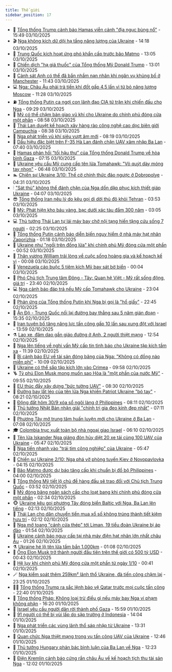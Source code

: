 ```yaml
---
title: Thế giới
sidebar_position: 17
---
```


<!-- dantri-the-gioi:START -->
- 🌋 [Tổng thống Trump cảnh báo Hamas viễn cảnh &quot;địa ngục bùng nổ&quot;](https://dantri.com.vn/the-gioi/tong-thong-trump-canh-bao-hamas-vien-canh-dia-nguc-bung-no-20251003223553226.htm) - 15:49 03/10/2025
- 🎬 [Nga không kích dữ dội hạ tầng năng lượng của Ukraine](https://dantri.com.vn/the-gioi/nga-khong-kich-du-doi-ha-tang-nang-luong-cua-ukraine-20251003210640953.htm) - 14:18 03/10/2025
- 🧰 [Trung Quốc kích hoạt ứng phó khẩn cấp trước bão Matmo](https://dantri.com.vn/the-gioi/trung-quoc-kich-hoat-ung-pho-khan-cap-truoc-bao-matmo-20251003195519895.htm) - 13:05 03/10/2025
- 🌋 [Chiến dịch &quot;hạ giá thuốc&quot; của Tổng thống Mỹ Donald Trump](https://dantri.com.vn/the-gioi/chien-dich-ha-gia-thuoc-cua-tong-thong-my-donald-trump-20251003200029659.htm) - 13:01 03/10/2025
- 🗽 [Cảnh sát Anh có thể đã bắn nhầm nạn nhân khi ngăn vụ khủng bố ở Manchester](https://dantri.com.vn/the-gioi/canh-sat-anh-co-the-da-ban-nham-nan-nhan-khi-ngan-vu-khung-bo-o-manchester-20251003184032945.htm) - 11:43 03/10/2025
- 💻 [Nga: Châu Âu phải trả tiền khí đốt gấp 4,5 lần vì từ bỏ năng lượng Moscow](https://dantri.com.vn/the-gioi/nga-chau-au-phai-tra-tien-khi-dot-gap-45-lan-vi-tu-bo-nang-luong-moscow-20251003171256758.htm) - 11:28 03/10/2025
- ⛽️ [Tổng thống Putin ca ngợi con lãnh đạo CIA tử trận khi chiến đấu cho Nga](https://dantri.com.vn/the-gioi/tong-thong-putin-ca-ngoi-con-lanh-dao-cia-tu-tran-khi-chien-dau-cho-nga-20251003160113912.htm) - 09:29 03/10/2025
- 🤩 [Mỹ có thể chậm bàn giao vũ khí cho Ukraine do chính phủ đóng cửa một phần](https://dantri.com.vn/the-gioi/my-co-the-cham-ban-giao-vu-khi-cho-ukraine-do-chinh-phu-dong-cua-mot-phan-20251003155652500.htm) - 08:58 03/10/2025
- 🧐 [Thái Lan duyệt kế hoạch xây hàng rào công nghệ cao dọc biên giới Campuchia](https://dantri.com.vn/the-gioi/thai-lan-duyet-ke-hoach-xay-hang-rao-cong-nghe-cao-doc-bien-gioi-campuchia-20251003143459669.htm) - 08:38 03/10/2025
- 🎊 [Nga phát triển vũ khí siêu vượt âm mới](https://dantri.com.vn/the-gioi/nga-phat-trien-vu-khi-sieu-vuot-am-moi-20251003145000537.htm) - 08:19 03/10/2025
- 📝 [Dấu hiệu đặc biệt trên F-35 Hà Lan đánh chặn UAV xâm nhập Ba Lan](https://dantri.com.vn/the-gioi/dau-hieu-dac-biet-tren-f-35-ha-lan-danh-chan-uav-xam-nhap-ba-lan-20251003143637775.htm) - 07:40 03/10/2025
- 🤡 [Hamas phản hồi “tối hậu thư” của Tổng thống Donald Trump về hòa bình Gaza](https://dantri.com.vn/the-gioi/hamas-phan-hoi-toi-hau-thu-cua-tong-thong-donald-trump-ve-hoa-binh-gaza-20251003141117822.htm) - 07:15 03/10/2025
- 🥷 [Ukraine yêu cầu Mỹ cung cấp tên lửa Tomahawk: &quot;Vỏ quýt dày móng tay nhọn&quot;](https://dantri.com.vn/the-gioi/ukraine-yeu-cau-my-cung-cap-ten-lua-tomahawk-vo-quyt-day-mong-tay-nhon-20251002124457116.htm) - 06:48 03/10/2025
- 🏊 [Chiến sự Ukraine 3/10: Thế cờ chính thức đảo ngược ở Dobropolye](https://dantri.com.vn/the-gioi/chien-su-ukraine-310-the-co-chinh-thuc-dao-nguoc-o-dobropolye-20251003110751467.htm) - 04:31 03/10/2025
- 🕯 [&quot;Sát thủ&quot; không thể đánh chặn của Nga dồn dập phục kích thiết giáp Ukraine](https://dantri.com.vn/the-gioi/sat-thu-khong-the-danh-chan-cua-nga-don-dap-phuc-kich-thiet-giap-ukraine-20251003110221084.htm) - 04:07 03/10/2025
- 😎 [Tổng thống Iran nêu lý do kêu gọi di dời thủ đô khỏi Tehran](https://dantri.com.vn/the-gioi/tong-thong-iran-neu-ly-do-keu-goi-di-doi-thu-do-khoi-tehran-20251003104214927.htm) - 03:53 03/10/2025
- 🌈 [Mỹ: Phát hiện kho báu vàng, bạc dưới xác tàu đắm 300 năm](https://dantri.com.vn/the-gioi/my-phat-hien-kho-bau-vang-bac-duoi-xac-tau-dam-300-nam-20251003092654911.htm) - 03:05 03/10/2025
- 💻 [Thủ tướng Thái Lan tự lái máy bay chở nội tạng hiến tặng cứu sống 7 người](https://dantri.com.vn/the-gioi/thu-tuong-thai-lan-tu-lai-may-bay-cho-noi-tang-hien-tang-cuu-song-7-nguoi-20251003091657394.htm) - 02:25 03/10/2025
- 🤖 [Tổng thống Putin cảnh báo diễn biến nguy hiểm ở nhà máy hạt nhân Zaporizhia](https://dantri.com.vn/the-gioi/tong-thong-putin-canh-bao-dien-bien-nguy-hiem-o-nha-may-hat-nhan-zaporizhia-20251003081058900.htm) - 01:18 03/10/2025
- 🦏 [Ukraine như &quot;ngồi trên đống lửa&quot; khi chính phủ Mỹ đóng cửa một phần](https://dantri.com.vn/the-gioi/ukraine-nhu-ngoi-tren-dong-lua-khi-chinh-phu-my-dong-cua-mot-phan-20251003074034304.htm) - 00:52 03/10/2025
- 🌁 [Thân vương William trải lòng về cuộc sống hoàng gia và kế hoạch kế vị](https://dantri.com.vn/the-gioi/than-vuong-william-trai-long-ve-cuoc-song-hoang-gia-va-ke-hoach-ke-vi-20251003065057202.htm) - 00:08 03/10/2025
- 🐘 [Venezuela cáo buộc 5 tiêm kích Mỹ bay sát bờ biển](https://dantri.com.vn/the-gioi/venezuela-cao-buoc-5-tiem-kich-my-bay-sat-bo-bien-20251003065714356.htm) - 00:04 03/10/2025
- 🥷 [Phó Chủ tịch Trung tâm Đông - Tây: Quan hệ Việt - Mỹ rất sống động, giá trị](https://dantri.com.vn/the-gioi/pho-chu-tich-trung-tam-dong-tay-quan-he-viet-my-rat-song-dong-gia-tri-20251002223504043.htm) - 23:40 02/10/2025
- 💻 [Nga cảnh báo đáp trả nếu Mỹ cấp Tomahawk cho Ukraine](https://dantri.com.vn/the-gioi/nga-canh-bao-dap-tra-neu-my-cap-tomahawk-cho-ukraine-20251003055500281.htm) - 23:04 02/10/2025
- 🎡 [Phản ứng của Tổng thống Putin khi Nga bị gọi là &quot;hổ giấy&quot;](https://dantri.com.vn/the-gioi/phan-ung-cua-tong-thong-putin-khi-nga-bi-goi-la-ho-giay-20251003051638256.htm) - 22:45 02/10/2025
- 🧰 [Ấn Độ - Trung Quốc nối lại đường bay thẳng sau 5 năm gián đoạn](https://dantri.com.vn/the-gioi/an-do-trung-quoc-noi-lai-duong-bay-thang-sau-5-nam-gian-doan-20251002220203580.htm) - 15:35 02/10/2025
- 🥸 [Iran tuyên bố tăng năng lực tấn công gấp 10 lần sau xung đột với Israel](https://dantri.com.vn/the-gioi/iran-tuyen-bo-tang-nang-luc-tan-cong-gap-10-lan-sau-xung-dot-voi-israel-20251002205159407.htm) - 13:59 02/10/2025
- ⚗️ [Lao xe, đâm dao gần giáo đường ở Anh, 2 người thiệt mạng](https://dantri.com.vn/the-gioi/lao-xe-dam-dao-gan-giao-duong-o-anh-2-nguoi-thiet-mang-20251002194036149.htm) - 12:54 02/10/2025
- 🌮 [Nga lên tiếng về nghi vấn Mỹ cấp tin tình báo cho Ukraine tập kích tầm xa](https://dantri.com.vn/the-gioi/nga-len-tieng-ve-nghi-van-my-cap-tin-tinh-bao-cho-ukraine-tap-kich-tam-xa-20251002182547276.htm) - 11:39 02/10/2025
- 🎃 [Bỉ cảnh báo EU về tài sản đóng băng của Nga: &quot;Không có đồng nào miễn phí&quot;](https://dantri.com.vn/the-gioi/bi-canh-bao-eu-ve-tai-san-dong-bang-cua-nga-khong-co-dong-nao-mien-phi-20251002163136675.htm) - 10:09 02/10/2025
- 💫 [Ukraine có thể sắp tập kích lớn vào Crimea](https://dantri.com.vn/the-gioi/ukraine-co-the-sap-tap-kich-lon-vao-crimea-20251002155924107.htm) - 09:58 02/10/2025
- 🪜 [Tỷ phú Elon Musk mong muốn sao Hỏa là &quot;một phần của nước Mỹ&quot;](https://dantri.com.vn/the-gioi/ty-phu-elon-musk-mong-muon-sao-hoa-la-mot-phan-cua-nuoc-my-20251002164436662.htm) - 09:55 02/10/2025
- 🌋 [EU thúc đẩy xây dựng &quot;bức tường UAV&quot;](https://dantri.com.vn/the-gioi/eu-thuc-day-xay-dung-buc-tuong-uav-20251002142015080.htm) - 08:30 02/10/2025
- 🦏 [Đường bay lắt léo của tên lửa Nga khiến Patriot Ukraine &quot;bó tay&quot;](https://dantri.com.vn/the-gioi/duong-bay-lat-leo-cua-ten-lua-nga-khien-patriot-ukraine-bo-tay-20251002143739570.htm) - 08:21 02/10/2025
- 👀 [Động đất hôm 30/9 xóa sổ ngôi làng ở Philippines](https://dantri.com.vn/the-gioi/dong-dat-hom-309-xoa-so-ngoi-lang-o-philippines-20251002145303521.htm) - 08:11 02/10/2025
- 🧰 [Thủ tướng Nhật Bản nhận giải &quot;chính trị gia đeo kính đẹp nhất&quot;](https://dantri.com.vn/the-gioi/thu-tuong-nhat-ban-nhan-giai-chinh-tri-gia-deo-kinh-dep-nhat-20251002140745778.htm) - 07:11 02/10/2025
- 🚀 [Phương Tây mở trung tâm huấn luyện mới cho Ukraine ở Ba Lan](https://dantri.com.vn/the-gioi/phuong-tay-mo-trung-tam-huan-luyen-moi-cho-ukraine-o-ba-lan-20251002140404734.htm) - 07:08 02/10/2025
- 🎓 [Colombia trục xuất toàn bộ nhà ngoại giao Israel](https://dantri.com.vn/the-gioi/colombia-truc-xuat-toan-bo-nha-ngoai-giao-israel-20251002105932596.htm) - 06:10 02/10/2025
- 🥸 [Tên lửa Iskander Nga giáng đòn hủy diệt 20 xe tải cùng 100 UAV của Ukraine](https://dantri.com.vn/the-gioi/ten-lua-iskander-nga-giang-don-huy-diet-20-xe-tai-cung-100-uav-cua-ukraine-20251002113908728.htm) - 05:47 02/10/2025
- 🦅 [Nga tiến nhanh vào &quot;trái tim công nghiệp&quot; của Ukraine](https://dantri.com.vn/the-gioi/nga-tien-nhanh-vao-trai-tim-cong-nghiep-cua-ukraine-20251002112308128.htm) - 05:47 02/10/2025
- 🤭 [Chiến sự Ukraine 2/10: Nga phá vỡ phòng tuyến Kiev ở Novopavlovka](https://dantri.com.vn/the-gioi/chien-su-ukraine-210-nga-pha-vo-phong-tuyen-kiev-o-novopavlovka-20251002105700340.htm) - 04:15 02/10/2025
- 🤖 [Bão Matmo được dự báo tăng cấp khi chuẩn bị đổ bộ Philippines](https://dantri.com.vn/the-gioi/bao-matmo-duoc-du-bao-tang-cap-khi-chuan-bi-do-bo-philippines-20251002105720321.htm) - 04:00 02/10/2025
- 🐲 [Tổng thống Mỹ tiết lộ chủ đề hàng đầu sẽ trao đổi với Chủ tịch Trung Quốc](https://dantri.com.vn/the-gioi/tong-thong-my-tiet-lo-chu-de-hang-dau-se-trao-doi-voi-chu-tich-trung-quoc-20251002104855094.htm) - 03:52 02/10/2025
- 🫣 [Mỹ đóng băng ngân sách cấp cho loạt bang khi chính phủ đóng cửa một phần](https://dantri.com.vn/the-gioi/my-dong-bang-ngan-sach-cap-cho-loat-bang-khi-chinh-phu-dong-cua-mot-phan-20251002093322448.htm) - 02:34 02/10/2025
- 🐵 [Ukraine kêu gọi phương Tây đóng biển Baltic với Nga, Ba Lan lên tiếng](https://dantri.com.vn/the-gioi/ukraine-keu-goi-phuong-tay-dong-bien-baltic-voi-nga-ba-lan-len-tieng-20251002085652354.htm) - 02:13 02/10/2025
- 🫶 [Thái Lan cho dân chuyển tiền mua xổ số không trúng thành tiết kiệm hưu trí](https://dantri.com.vn/the-gioi/thai-lan-cho-dan-chuyen-tien-mua-xo-so-khong-trung-thanh-tiet-kiem-huu-tri-20251002090737793.htm) - 02:12 02/10/2025
- 💃 [Nga mở toang &quot;cánh cửa thép&quot; tới Liman, 19 tiểu đoàn Ukraine bị áp đảo](https://dantri.com.vn/the-gioi/nga-mo-toang-canh-cua-thep-toi-liman-19-tieu-doan-ukraine-bi-ap-dao-20251001143312771.htm) - 01:54 02/10/2025
- 💫 [Ukraine cảnh báo nguy cấp tại nhà máy điện hạt nhân lớn nhất châu Âu](https://dantri.com.vn/the-gioi/ukraine-canh-bao-nguy-cap-tai-nha-may-dien-hat-nhan-lon-nhat-chau-au-20251002081806016.htm) - 01:26 02/10/2025
- ⚗️ [Ukraine hé lộ tên lửa tầm bắn 1.000km](https://dantri.com.vn/the-gioi/ukraine-he-lo-ten-lua-tam-ban-1000km-20251002075657587.htm) - 01:08 02/10/2025
- 🥷 [Ông Elon Musk trở thành người đầu tiên trên thế giới có 500 tỷ USD](https://dantri.com.vn/the-gioi/ong-elon-musk-tro-thanh-nguoi-dau-tien-tren-the-gioi-co-500-ty-usd-20251002070933917.htm) - 00:43 02/10/2025
- 🥸 [Hệ lụy khi chính phủ Mỹ đóng cửa một phần từ ngày 1/10](https://dantri.com.vn/the-gioi/he-luy-khi-chinh-phu-my-dong-cua-mot-phan-tu-ngay-110-20251002072450052.htm) - 00:41 02/10/2025
- 🪄 [Nga kiểm soát thêm 259km² lãnh thổ Ukraine, đà tiến công chậm lại](https://dantri.com.vn/the-gioi/nga-kiem-soat-them-259km-lanh-tho-ukraine-da-tien-cong-cham-lai-20251002061135263.htm) - 23:25 01/10/2025
- 🧑‍💻 [Tổng thống Trump ra sắc lệnh bảo vệ Qatar trước mọi cuộc tấn công](https://dantri.com.vn/the-gioi/tong-thong-trump-ra-sac-lenh-bao-ve-qatar-truoc-moi-cuoc-tan-cong-20251002053407870.htm) - 22:40 01/10/2025
- 🤭 [Tổng thống Pháp: Không loại trừ điều gì nếu máy bay Nga vi phạm không phận](https://dantri.com.vn/the-gioi/tong-thong-phap-khong-loai-tru-dieu-gi-neu-may-bay-nga-vi-pham-khong-phan-20251001224226770.htm) - 16:20 01/10/2025
- 🗽 [Israel yêu cầu người dân rời thành phố Gaza](https://dantri.com.vn/the-gioi/israel-yeu-cau-nguoi-dan-roi-thanh-pho-gaza-20251001222349277.htm) - 15:59 01/10/2025
- 🤖 [91 người có thể bị vùi lấp do sập trường ở Indonesia](https://dantri.com.vn/the-gioi/91-nguoi-co-the-bi-vui-lap-do-sap-truong-o-indonesia-20251001193625930.htm) - 14:04 01/10/2025
- 🌈 [Nga phát triển các vùng lãnh thổ sáp nhập từ Ukraine](https://dantri.com.vn/the-gioi/nga-phat-trien-cac-vung-lanh-tho-sap-nhap-tu-ukraine-20251001145745380.htm) - 13:31 01/10/2025
- 🤩 [Quan chức Nga thiệt mạng trong vụ tấn công UAV của Ukraine](https://dantri.com.vn/the-gioi/quan-chuc-nga-thiet-mang-trong-vu-tan-cong-uav-cua-ukraine-20251001191553391.htm) - 12:46 01/10/2025
- 🤗 [Thủ tướng Hungary phản bác bình luận của Ba Lan về Nga](https://dantri.com.vn/the-gioi/thu-tuong-hungary-phan-bac-binh-luan-cua-ba-lan-ve-nga-20251001182404570.htm) - 12:23 01/10/2025
- 🙉 [Điện Kremlin cảnh báo cứng rắn châu Âu về kế hoạch tịch thu tài sản Nga](https://dantri.com.vn/the-gioi/dien-kremlin-canh-bao-cung-ran-chau-au-ve-ke-hoach-tich-thu-tai-san-nga-20251001184524010.htm) - 12:02 01/10/2025<!-- dantri-the-gioi:END -->
